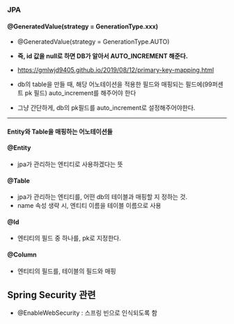 

### JPA

#### @GeneratedValue(strategy = GenerationType.xxx)
- @GeneratedValue(strategy = GenerationType.AUTO)
- **즉, id 값을 null로 하면 DB가 알아서 AUTO_INCREMENT 해준다.**

- https://gmlwjd9405.github.io/2019/08/12/primary-key-mapping.html

- db의 table을 만들 때, 해당 어노테이션을 적용한 필드와 매핑되는 필드에(99퍼센트 pk 필드) auto_increment를 해주어야 한다
- 그냥 간단하게, db의 pk필드를 auto_increment로 설정해주어야한다.

---

#### Entity와 Table을 매핑하는 어노테이션들

#### @Entity

- jpa가 관리하는 엔티티로 사용하겠다는 뜻

#### @Table

- jpa가 관리하는 엔티티를, 어떤 db의 테이블과 매핑할 지 정하는 것.
- name 속성 생략 시, 엔티티 이름을 테이블 이름으로 사용

#### @Id

- 엔티티의 필드 중 하나를, pk로 지정한다.

#### @Column

- 엔티티의 필드를, 테이블의 필드와 매핑



## Spring Security 관련

- @EnableWebSecurity : 스프링 빈으로 인식되도록 함
